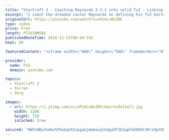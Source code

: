 ```yaml
---
title: "StarCraft 2 - Coaching Maynarde 2-1-1 into solid TvZ - Linking Macro tasks, Consistent Build Orders"
excerpt: "I coach the dreaded caster Maynarde on defining his TvZ better and better and forming habits that will use our APM and attention more efficiently -- Watch live at https://www.twitch.tv/x5_pig"
originalUrl: https://youtube.com/watch?v=oPzeLvWsZ0k
type: video
price: Free
length: PT1H18M59S
publishedDateTime: 2018-12-21T08:44:33Z
heat: 50

featuredContent: "<iframe width=\"800\" height=\"500\" frameborder=\"0\" src=\"https://www.youtube.com/embed/oPzeLvWsZ0k\" allow=\"accelerometer; autoplay; encrypted-media; gyroscope; picture-in-picture\" allowfullscreen></iframe>"

provider:
  name: PiG
  domain: youtube.com

topics:
  - StarCraft 2
  - Terran
  - Zerg

images:
  - url: https://i.ytimg.com/vi/oPzeLvWsZ0k/maxresdefault.jpg
    width: 1280
    height: 720
    isCached: true

secured: "OWViWBy3ndmx5PXwkqVXIxpgoGjmmAaiqlk4gaOT3E2wpFd2Hb9tVHrxOpYUH5absr6SDo13ImYkADnlXaBExv/8KMQxfdn8fAR1BzbsgvVwmK4vxi8VolZsMUDVvQX2OA34EyLW7ybjrpR+QmXZzF+lJNyCVBBWbOTgXJ8yWTNd5zy2IqAliE2QpccTco7watj9S4YqkOXFpgEkau5xOUaXuobk6POjryYzeJGBaEFUy/ucPccAFMjENNgn0Qm2S4m7UTwjuMru/cwtu8mtNGV3bs8AYDhxCo335mKHiWnWNhym2msxlGusVdyiQhgJCSmhfQjea3U7oxuRKr5BrW4dBXY5MV3WYGBUMabcQ6JG/L7VRnVEnvHF8XeccD7+PfrfGSRaLEffFYhONVJ9IzUU0IoV4Q0o3LUWCSDgNa4=;LpDAmvadpxmeblK+838pNw=="
---
```


